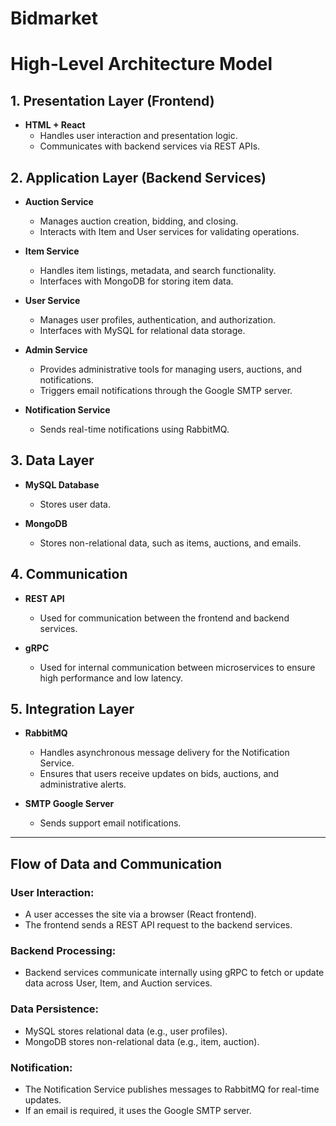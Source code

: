 # Bidmarket

# High-Level Architecture Model

## 1. Presentation Layer (Frontend)
- **HTML + React**  
  - Handles user interaction and presentation logic.  
  - Communicates with backend services via REST APIs.

## 2. Application Layer (Backend Services)
- **Auction Service**  
  - Manages auction creation, bidding, and closing.  
  - Interacts with Item and User services for validating operations.

- **Item Service**  
  - Handles item listings, metadata, and search functionality.  
  - Interfaces with MongoDB for storing item data.

- **User Service**  
  - Manages user profiles, authentication, and authorization.  
  - Interfaces with MySQL for relational data storage.

- **Admin Service**  
  - Provides administrative tools for managing users, auctions, and notifications.  
  - Triggers email notifications through the Google SMTP server.

- **Notification Service**  
  - Sends real-time notifications using RabbitMQ.

## 3. Data Layer
- **MySQL Database**  
  - Stores user data.

- **MongoDB**  
  - Stores non-relational data, such as items, auctions, and emails.

## 4. Communication
- **REST API**  
  - Used for communication between the frontend and backend services.

- **gRPC**  
  - Used for internal communication between microservices to ensure high performance and low latency.

## 5. Integration Layer
- **RabbitMQ**  
  - Handles asynchronous message delivery for the Notification Service.  
  - Ensures that users receive updates on bids, auctions, and administrative alerts.

- **SMTP Google Server**  
  - Sends support email notifications.

---

## Flow of Data and Communication

### User Interaction:
- A user accesses the site via a browser (React frontend).
- The frontend sends a REST API request to the backend services.

### Backend Processing:
- Backend services communicate internally using gRPC to fetch or update data across User, Item, and Auction services.

### Data Persistence:
- MySQL stores relational data (e.g., user profiles).
- MongoDB stores non-relational data (e.g., item, auction).

### Notification:
- The Notification Service publishes messages to RabbitMQ for real-time updates.
- If an email is required, it uses the Google SMTP server.
